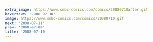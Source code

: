 ```yaml
---
extra_image: https://www.smbc-comics.com/comics/20080710after.gif
hovertext: '2008-07-10'
image: https://www.smbc-comics.com/comics/20080710.gif
next: '2008-07-11'
prev: '2008-07-09'
title: '2008-07-10'
---
```

